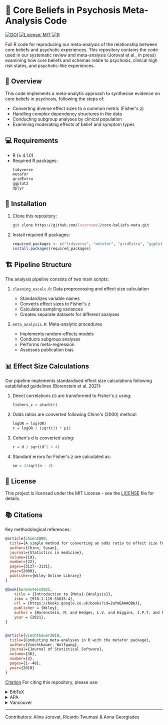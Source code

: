 # 🧠 Core Beliefs in Psychosis Meta-Analysis Code

[![DOI](https://zenodo.org/badge/DOI/[pending].svg)](https://doi.org/[pending])
[![License: MIT](https://img.shields.io/badge/License-MIT-yellow.svg)](https://opensource.org/licenses/MIT)
[![R](https://img.shields.io/badge/R-4.1.0-blue.svg)](https://cran.r-project.org/)

Full R code for reproducing our meta-analysis of the relationship between core beliefs and psychotic experiences. This repository contains the code used in our systematic review and meta-analysis (Jorovat et al., in press) examining how core beliefs and schemas relate to psychosis, clinical high risk states, and psychotic-like experiences.

## 🎯 Overview

This code implements a meta-analytic approach to synthesise evidence on core beliefs in psychosis, following the steps of:

- Converting diverse effect sizes to a common metric (Fisher's z)
- Handling complex dependency structures in the data
- Conducting subgroup analyses by clinical population
- Examining moderating effects of belief and symptom types

## 💻 Requirements

- R (≥ 4.1.0)
- Required R packages:
  ```R
  tidyverse
  metafor
  gridExtra
  ggplot2
  dplyr
  ```

## 🚀 Installation

1. Clone this repository:
   ```bash
   git clone https://github.com/[username]/core-beliefs-meta.git
   ```

2. Install required R packages:
   ```R
   required_packages <- c("tidyverse", "metafor", "gridExtra", "ggplot2", "dplyr")
   install.packages(required_packages)
   ```

## 🏗️ Pipeline Structure

The analysis pipeline consists of two main scripts:

1. `cleaning_escalc.R`: Data preprocessing and effect size calculation
   - Standardizes variable names
   - Converts effect sizes to Fisher's z
   - Calculates sampling variances
   - Creates separate datasets for different analyses

2. `meta_analysis.R`: Meta-analytic procedures
   - Implements random-effects models
   - Conducts subgroup analyses
   - Performs meta-regression
   - Assesses publication bias

## 📊 Effect Size Calculations

Our pipeline implements standardised effect size calculations following established guidelines (Borenstein et al. 2021):

1. Direct correlations (r) are transformed to Fisher's z using:
   ```R
   fishers_z = atanh(r)
   ```

2. Odds ratios are converted following Chinn's (2000) method:
   ```R
   logOR = log(OR)
   r = logOR / (sqrt(3) * pi)
   ```

3. Cohen's d is converted using:
   ```R
   r = d / sqrt(d^2 + 4)
   ```

4. Standard errors for Fisher's z are calculated as:
   ```R
   se = 1/sqrt(n - 3)
   ```

## 📜 License

This project is licensed under the MIT License - see the [LICENSE](LICENSE) file for details.

## 📚 Citations

Key methodological references:

```bibtex
@article{chinn2000,
  title={A simple method for converting an odds ratio to effect size for use in meta-analysis},
  author={Chinn, Susan},
  journal={Statistics in medicine},
  volume={19},
  number={22},
  pages={3127--3131},
  year={2000},
  publisher={Wiley Online Library}
}

@book{borenstein2021,
	title = {Introduction to {Meta}-{Analysis}},
	isbn = {978-1-119-55835-4},
	url = {https://books.google.co.uk/books?id=2oYmEAAAQBAJ},
	publisher = {Wiley},
	author = {Borenstein, M. and Hedges, L.V. and Higgins, J.P.T. and Rothstein, H.R.},
	year = {2021},
}


@article{viechtbauer2010,
  title={Conducting meta-analyses in R with the metafor package},
  author={Viechtbauer, Wolfgang},
  journal={Journal of Statistical Software},
  volume={36},
  number={3},
  pages={1--48},
  year={2010}
}
```

[Citation](#citation) 
For citing this repository, please use:

<details>
<summary>BibTeX</summary>
<pre><code>@article{jorovat2024,
  title={Core Beliefs in Psychosis: A Systematic Review and Meta-Analysis},
  author={Jorovat, Alina Twumasi, Ricardo and Georgiades, Anna},
  journal={Schizophrenia},
  year={In Press},
  publisher={Springer Nature},
  doi={[DOI Pending]}
}
</code></pre>
</details>
<details>
<summary>APA</summary>
<pre><code>Jorovat, A., Twumasi, R., & Georgiades, A (In Press). Core Beliefs in Psychosis: A Systematic Review and Meta-Analysis. Schizophrenia.</code></pre>
</details>
<details>
<summary>Vancouver</summary>
<pre><code>Jorovat A , Twumasi R, Georgiades A. Core Beliefs in Psychosis: A Systematic Review and Meta-Analysis. Schizophrenia. In Press.</code></pre>
</details>

---
Contributors: Alina Jorovat, Ricardo Twumasi & Anna Georgiades
